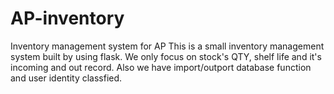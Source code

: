 # AP-inventory
Inventory management system for AP
This is a small inventory management system built by using flask. We only focus on stock's QTY, shelf life and it's incoming and out record.
Also we have import/outport database function and user identity classfied.
